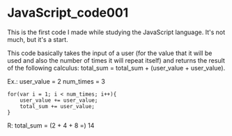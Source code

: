 # JavaScript_code001

This is the first code I made while studying the JavaScript language. It's not much, but it's a start.

This code basically takes the input of a user (for the value that it will be used and also the number of times it will repeat itself)
and returns the result of the following calculus: total_sum = total_sum + (user_value + user_value). 

Ex.: 
    user_value = 2
    num_times = 3
    
    for(var i = 1; i < num_times; i++){
        user_value += user_value;
        total_sum += user_value;
    }
    
    
R: total_sum = (2 + 4 + 8 =) 14

